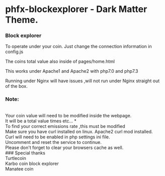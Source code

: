 # phfx-blockexplorer - Dark Matter Theme.
### Block explorer

To operate under your coin.
Just change the connection information in config.js

The coins total value also inside of pages/home.html

This works under Apache1 and Apache2
with php7.0 and php7.3

Running under Nginx will have issues ,will not run under
Nginx straight out of the box.

### Note:
<br>
Your coin value will need to be modified inside the webpage.
<br>
It will be a total value times etc... *
<br>
To find your correct emissions rate ,this must be modified
<br>
Make sure you have curl installed on linux.
Apache2 curl mod installed.
<br>
Curl will need to be enabled in php settings ini file.
<br>
Uncomment and reset the service to continue.
<br>
Please don't forget to clear your browsers cache as well.
<br>
### Special thanks
<br>
Turtlecoin
<br>
Karbo coin block explorer
<br>
Manatee coin